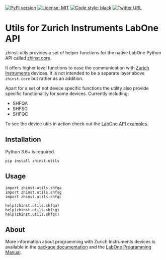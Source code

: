 [![PyPI version](https://badge.fury.io/py/zhinst-utils.svg)](https://badge.fury.io/py/zhinst-utils)
[![License: MIT](https://img.shields.io/badge/License-MIT-yellow.svg)](https://opensource.org/licenses/MIT)
[![Code style: black](https://img.shields.io/badge/code%20style-black-000000.svg)](https://github.com/ambv/black)
[![Twitter URL](https://img.shields.io/twitter/url/https/twitter.com/fold_left.svg?style=social&label=Follow%20%40zhinst)](https://twitter.com/zhinst)

# Utils for Zurich Instruments LabOne API

zhinst-utils provides a set of helper functions for the native LabOne Python API
called [zhinst.core](https://pypi.org/project/zhinst/core).

It offers higher level functions to ease the communication with
[Zurich Instruments](https://zhinst.com) devices. It is not intended to be a
separate layer above ``zhinst.core`` but rather as an addition.

Apart for a set of not device specific functions the utility also provide
specific functionality for some devices. Currently including:
* SHFQA
* SHFSG
* SHFQC

To see the device utils in action check out the
[LabOne API examples](https://github.com/zhinst/labone-api-examples).

## Installation
Python 3.6+ is required.
```
pip install zhinst-utils
```

## Usage
```
import zhinst.utils.shfqa
import zhinst.utils.shfsg
import zhinst.utils.shfqc

help(zhinst.utils.shfqa)
help(zhinst.utils.shfsg)
help(zhinst.utils.shfqc)
```

## About

More information about programming with Zurich Instruments devices is available in the
[package documentation](https://docs.zhinst.com/zhinst-utils/en/latest/)
and the
[LabOne Programming Manual](https://docs.zhinst.com/labone_programming_manual/overview.html).
